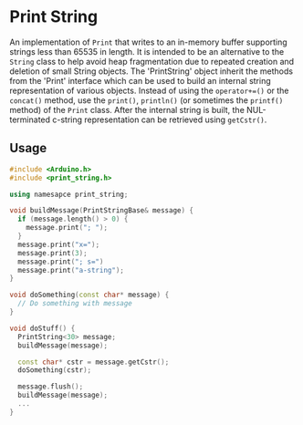 # Print String

An implementation of `Print` that writes to an in-memory buffer supporting
strings less than 65535 in length. It is intended to be an alternative to the
`String` class to help avoid heap fragmentation due to repeated creation and
deletion of small String objects. The 'PrintString' object inherit the methods
from the 'Print' interface which can be used to build an internal string
representation of various objects. Instead of using the `operator+=()` or the
`concat()` method, use the `print()`, `println()` (or sometimes the `printf()`
method) of the `Print` class. After the internal string is built, the
NUL-terminated c-string representation can be retrieved using `getCstr()`.

## Usage

```C++
#include <Arduino.h>
#include <print_string.h>

using namesapce print_string;

void buildMessage(PrintStringBase& message) {
  if (message.length() > 0) {
    message.print("; ");
  }
  message.print("x=");
  message.print(3);
  message.print("; s=")
  message.print("a-string");
}

void doSomething(const char* message) {
  // Do something with message
}

void doStuff() {
  PrintString<30> message;
  buildMessage(message);

  const char* cstr = message.getCstr();
  doSomething(cstr);

  message.flush();
  buildMessage(message);
  ...
}
```
